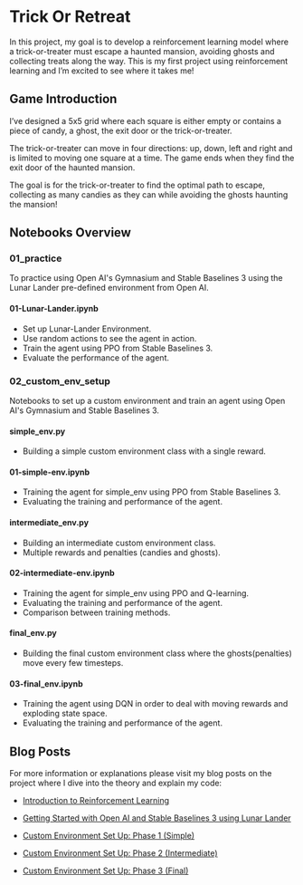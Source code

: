 # Trick Or Retreat

In this project, my goal is to develop a reinforcement learning model where a trick-or-treater must escape a haunted mansion, avoiding ghosts and collecting treats along the way. This is my first project using reinforcement learning and I’m excited to see where it takes me!

## Game Introduction

I’ve designed a 5x5 grid where each square is either empty or contains a piece of candy, a ghost, the exit door or the trick-or-treater.

The trick-or-treater can move in four directions: up, down, left and right and is limited to moving one square at a time. The game ends when they find the exit door of the haunted mansion.

The goal is for the trick-or-treater to find the optimal path to escape, collecting as many candies as they can while avoiding the ghosts haunting the mansion!

## Notebooks Overview

### 01_practice

To practice using Open AI's Gymnasium and Stable Baselines 3 using the Lunar Lander pre-defined environment from Open AI.

#### 01-Lunar-Lander.ipynb

- Set up Lunar-Lander Environment. 
- Use random actions to see the agent in action. 
- Train the agent using PPO from Stable Baselines 3.
- Evaluate the performance of the agent.

### 02_custom_env_setup

Notebooks to set up a custom environment and train an agent using Open AI's Gymnasium and Stable Baselines 3.

#### simple_env.py

- Building a simple custom environment class with a single reward.

#### 01-simple-env.ipynb

- Training the agent for simple_env using PPO from Stable Baselines 3.
- Evaluating the training and performance of the agent.

#### intermediate_env.py

- Building an intermediate custom environment class.
- Multiple rewards and penalties (candies and ghosts).

#### 02-intermediate-env.ipynb

- Training the agent for simple_env using PPO and Q-learning.
- Evaluating the training and performance of the agent.
- Comparison between training methods.

#### final_env.py

- Building the final custom environment class where the ghosts(penalties) move every few timesteps.

#### 03-final_env.ipynb

- Training the agent using DQN in order to deal with moving rewards and exploding state space.
- Evaluating the training and performance of the agent.


## Blog Posts

For more information or explanations please visit my blog posts on the project where I dive into the theory and explain my code:

- [Introduction to Reinforcement Learning](https://simrenbasra.github.io/simys-blog/2024/10/21/trick_or_retreat_part_1.html)
- [Getting Started with Open AI and Stable Baselines 3 using Lunar Lander](https://simrenbasra.github.io/simys-blog/2024/10/31/trick_or_retreat_part2.html)

- [Custom Environment Set Up: Phase 1 (Simple)](https://simrenbasra.github.io/simys-blog/2024/11/14/trick_or_retreat_part3.html)
- [Custom Environment Set Up: Phase 2 (Intermediate)](https://simrenbasra.github.io/simys-blog/2024/11/20/trick_or_retreat_part4.html)
- [Custom Environment Set Up: Phase 3 (Final)]()
